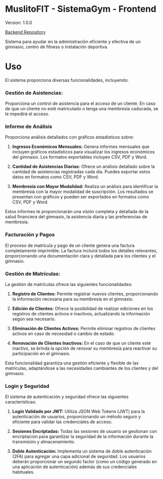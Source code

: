 # MuslitoFIT - SistemaGym - Frontend

Version: 1.0.0

[Backend Repository](https://github.com/riosGonzales/sisgym.git)

Sistema para ayudar en la administración eficiente y efectiva de un gimnasio, centro de fitness o instalación deportiva. 

# Uso

El sistema proporciona diversas funcionalidades, incluyendo:

### Gestión de Asistencias:

Proporciona un control de asistencia para el acceso de un cliente. En caso de que un cliente no esté matriculado o tenga una membresía caducada, se le impedirá el acceso.

### Informe de Análisis

Proporciona análisis detallados con gráficos estadísticos sobre:

1. **Ingresos Económicos Mensuales:**
   Genera informes mensuales que incluyen gráficos estadísticos para visualizar los ingresos económicos del gimnasio. Los formatos exportables incluyen CSV, PDF y Word.

2. **Cantidad de Asistencias Diarias:**
   Ofrece un análisis detallado sobre la cantidad de asistencias registradas cada día. Puedes exportar estos datos en formatos como CSV, PDF y Word.

3. **Membresía con Mayor Modalidad:**
   Realiza un análisis para identificar la membresía con la mayor modalidad de suscripción. Los resultados se presentan con gráficos y pueden ser exportados en formatos como CSV, PDF y Word.

Estos informes te proporcionarán una visión completa y detallada de la salud financiera del gimnasio, la asistencia diaria y las preferencias de membresía.

### Facturación y Pagos

El proceso de matrícula y pago de un cliente genera una factura completamente imprimible. La factura incluirá todos los detalles relevantes, proporcionando una documentación clara y detallada para los clientes y el gimnasio.

### Gestión de Matrículas:

La gestión de matrículas ofrece las siguientes funcionalidades:

1. **Registro de Clientes:**
   Permite registrar nuevos clientes, proporcionando la información necesaria para su membresía en el gimnasio.

2. **Edición de Clientes:**
   Ofrece la posibilidad de realizar ediciones en los registros de clientes activos e inactivos, actualizando la información según sea necesario.

3. **Eliminación de Clientes Activos:**
   Permite eliminar registros de clientes activos en caso de necesidad o cambio de estado.

4. **Renovación de Clientes Inactivos:**
   En el caso de que un cliente esté inactivo, se brinda la opción de renovar su membresía para reactivar su participación en el gimnasio.

Esta funcionalidad garantiza una gestión eficiente y flexible de las matrículas, adaptándose a las necesidades cambiantes de los clientes y del gimnasio.

### Login y Seguridad

El sistema de autenticación y seguridad ofrece las siguientes características:

1. **Login Validado por JWT:**
   Utiliza JSON Web Tokens (JWT) para la autenticación de usuarios, proporcionando un método seguro y eficiente para validar las credenciales de acceso.

2. **Sesiones Encriptadas:**
   Todas las sesiones de usuario se gestionan con encriptación para garantizar la seguridad de la información durante la transmisión y almacenamiento.

3. **Doble Autenticación:**
   Implementa un sistema de doble autenticación (2FA) para agregar una capa adicional de seguridad. Los usuarios deberán proporcionar un segundo factor (como un código generado en una aplicación de autenticación) además de sus credenciales habituales.



